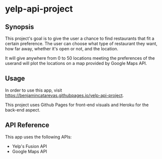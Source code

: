 # yelp-api-project
## Synopsis

This project's goal is to give the user a chance to find restaurants that fit a certain preference. The user can choose what type of restaurant they want, how far away, whether it's open or not, and the location.

It will give anywhere from 0 to 50 locations meeting the preferences of the userand will plot the locations on a map provided by Google Maps API.

## Usage

In order to use this app, visit https://benjamincatarevas.githubpages.io/yelp-api-project.

This project uses Github Pages for front-end visuals and Heroku for the back-end aspect.

## API Reference

This app uses the following APIs:
- Yelp's Fusion API
- Google Maps API

